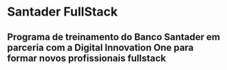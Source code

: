 # Santader FullStack

## Programa de treinamento do Banco Santader em parceria com a Digital Innovation One para formar novos profissionais fullstack

```Esse curso visa formar novos profissionais para trabalha na área de programação com desenvolvedores fullstack. Esse profissional cuida da área de front-end como da área de back-end e outras tecnologias ligadas.
```
